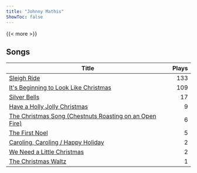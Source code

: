```yaml
---
title: "Johnny Mathis"
ShowToc: false
---
```


{{< more >}}

## Songs
Title | Plays 
----- | -----: 
[Sleigh Ride](/songs/sleigh-ride) | 133
[It's Beginning to Look Like Christmas](/songs/its-beginning-to-look-like-christmas) | 109
[Silver Bells](/songs/silver-bells) | 17
[Have a Holly Jolly Christmas](/songs/have-a-holly-jolly-christmas) | 9
[The Christmas Song (Chestnuts Roasting on an Open Fire)](/songs/the-christmas-song-chestnuts-roasting-on-an-open-fire) | 6
[The First Noel](/songs/the-first-noel) | 5
[Caroling, Caroling / Happy Holiday](/songs/caroling-caroling-happy-holiday) | 2
[We Need a Little Christmas](/songs/we-need-a-little-christmas) | 2
[The Christmas Waltz](/songs/the-christmas-waltz) | 1

